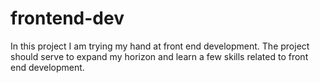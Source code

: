 # frontend-dev

In this project I am trying my hand at front end development.
The project should serve to expand my horizon and learn a few skills related to front end development.
